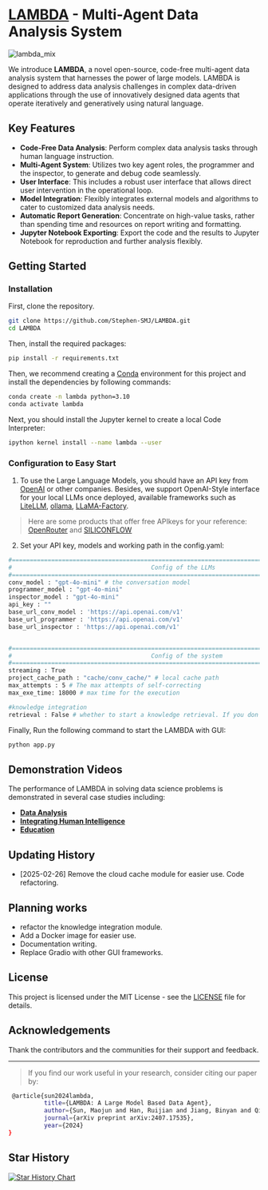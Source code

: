 # [LAMBDA](https://www.polyu.edu.hk/ama/cmfai/lambda.html) - Multi-Agent Data Analysis System
<body>
<!-- <img src="https://github.com/user-attachments/assets/df454158-79e4-4da4-ae03-eb687fe02f16" style="width: 80%"> -->
<!-- <p align="center">
  <img src="https://github.com/user-attachments/assets/6f6d49ef-40b7-46f2-88ae-b8f6d9719c3a" style="width: 600px;">
</p> -->

![lambda_mix](https://github.com/user-attachments/assets/db5574aa-9441-4c9d-b44d-3b225d11e0cc)


We introduce **LAMBDA**, a novel open-source, code-free multi-agent data analysis system that harnesses the power of large models. LAMBDA is designed to address data analysis challenges in complex data-driven applications through the use of innovatively designed data agents that operate iteratively and generatively using natural language.

## Key Features

- **Code-Free Data Analysis**: Perform complex data analysis tasks through human language instruction.
- **Multi-Agent System**: Utilizes two key agent roles, the programmer and the inspector, to generate and debug code seamlessly.
- **User Interface**: This includes a robust user interface that allows direct user intervention in the operational loop.
- **Model Integration**: Flexibly integrates external models and algorithms to cater to customized data analysis needs.
- **Automatic Report Generation**: Concentrate on high-value tasks, rather than spending time and resources on report writing and formatting.
- **Jupyter Notebook Exporting**: Export the code and the results to Jupyter Notebook for reproduction and further analysis flexibly.

## Getting Started
### Installation
First, clone the repository.

```bash
git clone https://github.com/Stephen-SMJ/LAMBDA.git
cd LAMBDA
```

Then, install the required packages:
```bash
pip install -r requirements.txt
```

Then, we recommend creating a [Conda](https://docs.conda.io/en/latest/) environment for this project and install the dependencies by following commands:
```bash
conda create -n lambda python=3.10
conda activate lambda
```

Next, you should install the Jupyter kernel to create a local Code Interpreter:
```bash
ipython kernel install --name lambda --user
```

### Configuration to Easy Start
1. To use the Large Language Models, you should have an API key from [OpenAI](https://openai.com/api/pricing/) or other companies. Besides, we support OpenAI-Style interface for your local LLMs once deployed, available frameworks such as [LiteLLM](https://docs.litellm.ai/docs/), [ollama](https://ollama.com/), [LLaMA-Factory](https://github.com/hiyouga/LLaMA-Factory).
> Here are some products that offer free APIkeys for your reference: [OpenRouter](https://openrouter.ai/) and [SILICONFLOW](https://siliconflow.cn/)
2. Set your API key, models and working path in the config.yaml:
```bash
#================================================================================================
#                                       Config of the LLMs
#================================================================================================
conv_model : "gpt-4o-mini" # the conversation model
programmer_model : "gpt-4o-mini"
inspector_model : "gpt-4o-mini"
api_key : ""
base_url_conv_model : 'https://api.openai.com/v1'
base_url_programmer : 'https://api.openai.com/v1'
base_url_inspector : 'https://api.openai.com/v1'


#================================================================================================
#                                       Config of the system
#================================================================================================
streaming : True
project_cache_path : "cache/conv_cache/" # local cache path
max_attempts : 5 # The max attempts of self-correcting
max_exe_time: 18000 # max time for the execution

#knowledge integration
retrieval : False # whether to start a knowledge retrieval. If you don't create your knowledge base, you should set it to False
```

Finally, Run the following command to start the LAMBDA with GUI:
```bash
python app.py
```


## Demonstration Videos

The performance of LAMBDA in solving data science problems is demonstrated in several case studies including:
- **[Data Analysis](https://www.polyu.edu.hk/ama/cmfai/files/lambda/lambda.mp4)**
- **[Integrating Human Intelligence](https://www.polyu.edu.hk/ama/cmfai/files/lambda/knw.mp4)**
- **[Education](https://www.polyu.edu.hk/ama/cmfai/files/lambda/LAMBDA_education.mp4)**

## Updating History
- [2025-02-26] Remove the cloud cache module for easier use. Code refactoring.

## Planning works
- refactor the knowledge integration module.
- Add a Docker image for easier use.
- Documentation writing.
- Replace Gradio with other GUI frameworks.


## License

This project is licensed under the MIT License - see the [LICENSE](LICENSE) file for details.



## Acknowledgements

Thank the contributors and the communities for their support and feedback.

---

> If you find our work useful in your research, consider citing our paper by:



```bash
 @article{sun2024lambda,
          title={LAMBDA: A Large Model Based Data Agent},
          author={Sun, Maojun and Han, Ruijian and Jiang, Binyan and Qi, Houduo and Sun, Defeng and Yuan, Yancheng and Huang, Jian},
          journal={arXiv preprint arXiv:2407.17535},
          year={2024}
}
```
## Star History

[![Star History Chart](https://api.star-history.com/svg?repos=Stephen-SMJ/LAMBDA&type=Timeline)](https://star-history.com/#Stephen-SMJ/LAMBDA&Timeline)
</body>
